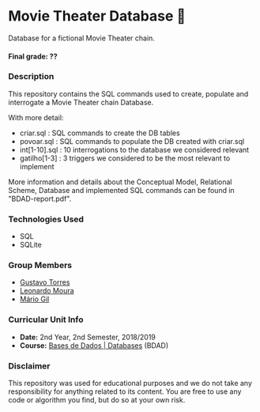 # Movie Theater Database :movie_camera:
Database for a fictional Movie Theater chain.

#### Final grade: ??

### Description
This repository contains the SQL commands used to create, populate and interrogate a Movie Theater chain Database.

With more detail:
* criar.sql : SQL commands to create the DB tables
* povoar.sql : SQL commands to populate the DB created with criar.sql
* int[1-10].sql : 10 interrogations to the database we considered relevant
* gatilho[1-3] : 3 triggers we considered to be the most relevant to implement

More information and details about the Conceptual Model, Relational Scheme, Database and implemented SQL commands can be found in "BDAD-report.pdf".

### Technologies Used
* SQL
* SQLite

### Group Members
* [Gustavo Torres](https://github.com/gmtorres "gmtorres")
* [Leonardo Moura](https://github.com/leonardofmoura "leonardofmoura")
* [Mário Gil](https://github.com/GambuzX "GambuzX")

### Curricular Unit Info
* **Date:** 2nd Year, 2nd Semester, 2018/2019
* **Course:** [Bases de Dados | Databases](https://sigarra.up.pt/feup/en/UCURR_GERAL.FICHA_UC_VIEW?pv_ocorrencia_id=419997 "BDAD") (BDAD)

### Disclaimer 
This repository was used for educational purposes and we do not take any responsibility for anything related to its content. You are free to use any code or algorithm you find, but do so at your own risk.
